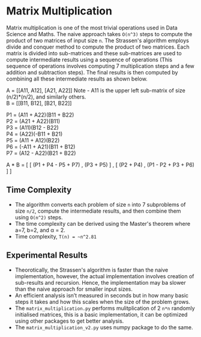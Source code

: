 # Matrix Multiplication

Matrix multiplication is one of the most trivial operations used in Data Science and Maths. The naive approach takes `O(n^3)` steps to compute the product of two matrices of input size `n`.
The Strassen's algorithm employs divide and conquer method to compute the product of two matrices. Each matrix is divided into sub-matrices and these sub-matrices are used to compute intermediate results using a sequence of operations (This sequence of operations involves computing 7 multiplication steps and a few addition and subtraction steps). The final results is then computed by combining all these intermediate results as shown below. 


A = [[A11, A12], [A21, A22]] Note - A11 is the upper left sub-matrix of size (n/2)*(n/2), and similarly others.  
B = [[B11, B12], [B21, B22]]  

P1 = (A11 + A22)(B11 + B22)  
P2 = (A21 + A22)(B11)  
P3 = (A11)(B12 - B22)  
P4 = (A22)(-B11 + B21)  
P5 = (A11 + A12)(B22)  
P6 = (-A11 + A21)(B11 + B12)  
P7 = (A12 - A22)(B21 + B22)  

A * B = [ [ (P1 + P4 - P5 + P7) , (P3 + P5) ] , [ (P2 + P4) , (P1 - P2 + P3 + P6) ] ] 

## Time Complexity

* The algorithm converts each problem of size `n` into 7 subproblems of size `n/2`, compute the intermediate results, and then combine them using `O(n^2)` steps.
* The time complexity can be derived using the Master's theorem where a=7, b=2, and α = 2.
* Time complexity, `T(n) = ~n^2.81`


## Experimental Results

* Theorotically, the Strassen's algorithm is faster than the naive implementation, however, the actual implementation involves creation of sub-results and recursion. Hence, the implementation may ba slower than the naive approach for smaller input sizes.
* An efficient analysis isn’t measured in seconds but in how many basic steps it takes and how this scales when the size of the problem grows.
* The `matrix_multiplication.py` performs mulitplication of 2 `n*n` randomly initialised matrices, this is a basic implementation, it can be optimized using other packages to get better analysis.
* The `matrix_multiplication_v2.py` uses numpy package to do the same.

